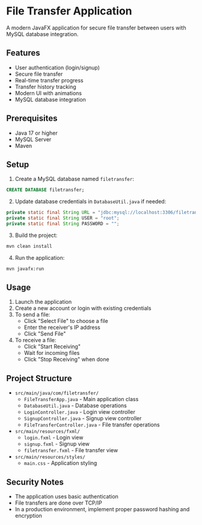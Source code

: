 # File Transfer Application

A modern JavaFX application for secure file transfer between users with MySQL database integration.

## Features

- User authentication (login/signup)
- Secure file transfer
- Real-time transfer progress
- Transfer history tracking
- Modern UI with animations
- MySQL database integration

## Prerequisites

- Java 17 or higher
- MySQL Server
- Maven

## Setup

1. Create a MySQL database named `filetransfer`:
```sql
CREATE DATABASE filetransfer;
```

2. Update database credentials in `DatabaseUtil.java` if needed:
```java
private static final String URL = "jdbc:mysql://localhost:3306/filetransfer";
private static final String USER = "root";
private static final String PASSWORD = "";
```

3. Build the project:
```bash
mvn clean install
```

4. Run the application:
```bash
mvn javafx:run
```

## Usage

1. Launch the application
2. Create a new account or login with existing credentials
3. To send a file:
   - Click "Select File" to choose a file
   - Enter the receiver's IP address
   - Click "Send File"
4. To receive a file:
   - Click "Start Receiving"
   - Wait for incoming files
   - Click "Stop Receiving" when done

## Project Structure

- `src/main/java/com/filetransfer/`
  - `FileTransferApp.java` - Main application class
  - `DatabaseUtil.java` - Database operations
  - `LoginController.java` - Login view controller
  - `SignupController.java` - Signup view controller
  - `FileTransferController.java` - File transfer operations
- `src/main/resources/fxml/`
  - `login.fxml` - Login view
  - `signup.fxml` - Signup view
  - `filetransfer.fxml` - File transfer view
- `src/main/resources/styles/`
  - `main.css` - Application styling

## Security Notes

- The application uses basic authentication
- File transfers are done over TCP/IP
- In a production environment, implement proper password hashing and encryption 